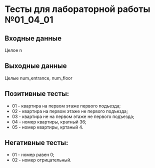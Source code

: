 # Тесты для лабораторной работы №01_04_01
## Входные данные
Целое n
## Выходные данные
Целые num_entrance, num_floor
## Позитивные тесты:
- 01 - квартира на первом этаже первого подъезда;
- 02 - квартира на первом этаже не первого подъезда;
- 03 - квартира не на первом этаже не первого подъезда;
- 04 - номер квартиры, кратный 36;
- 05 - номер квартиры, кртаный 4.
## Негативные тесты:
- 01 - номер равен 0;
- 02 - номер отрицательный.